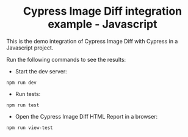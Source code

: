 <h1 align="center">Cypress Image Diff integration example - Javascript</h1>

This is the demo integration of Cypress Image Diff with Cypress in a Javascript project.

Run the following commands to see the results:

- Start the dev server:

```
npm run dev
```

- Run tests:

```
npm run test
```

- Open the Cypress Image Diff HTML Report in a browser:

```
npm run view-test
```
